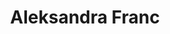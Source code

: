 ---
SICRIS: null
draft: false
fixName: aleksandra_franc
lab: Laboratorij za matematične metode v računalništvu in informatiki
labPos: Član laboratorija
location: R3.26 - Laboratorij LMMRI
mailInfo: aleksandra.franc@fri.uni-lj.si
officeHours: null
profName: asist. dr. Aleksandra Franc
profTitle: Asistent
telephoneInfo: null
title: Aleksandra Franc
---